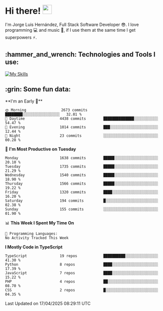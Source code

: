 <h1 align="left">
 <abc>
  <br>Hi there! <img src="https://user-images.githubusercontent.com/42378118/110234147-e3259600-7f4e-11eb-95be-0c4047144dea.gif" width="30"><br>
 </abc>
</h1>

I'm Jorge Luis Hernández, Full Stack Software Developer :sunglasses:. I love programming :computer: and music :musical_score:, if I use them at the same time I get superpowers :zap:. 


<h2 align="left">:hammer_and_wrench: Technologies and Tools I use:</h2>

[![My Skills](https://skillicons.dev/icons?i=js,ts,html,css,py,vue,react,next,nest,postgres,mysql)](https://skillicons.dev)

<h2 align="left">:grin: Some fun data:</h2>
<!--START_SECTION:waka-->
**I'm an Early 🐤** 

```text
🌞 Morning                2673 commits        ████████░░░░░░░░░░░░░░░░░   32.81 % 
🌆 Daytime                4438 commits        ██████████████░░░░░░░░░░░   54.47 % 
🌃 Evening                1014 commits        ███░░░░░░░░░░░░░░░░░░░░░░   12.44 % 
🌙 Night                  23 commits          ░░░░░░░░░░░░░░░░░░░░░░░░░   00.28 % 
```
📅 **I'm Most Productive on Tuesday** 

```text
Monday                   1638 commits        █████░░░░░░░░░░░░░░░░░░░░   20.10 % 
Tuesday                  1735 commits        █████░░░░░░░░░░░░░░░░░░░░   21.29 % 
Wednesday                1540 commits        █████░░░░░░░░░░░░░░░░░░░░   18.90 % 
Thursday                 1566 commits        █████░░░░░░░░░░░░░░░░░░░░   19.22 % 
Friday                   1320 commits        ████░░░░░░░░░░░░░░░░░░░░░   16.20 % 
Saturday                 194 commits         █░░░░░░░░░░░░░░░░░░░░░░░░   02.38 % 
Sunday                   155 commits         ░░░░░░░░░░░░░░░░░░░░░░░░░   01.90 % 
```


📊 **This Week I Spent My Time On** 

```text
💬 Programming Languages: 
No Activity Tracked This Week
```

**I Mostly Code in TypeScript** 

```text
TypeScript               19 repos            ██████████░░░░░░░░░░░░░░░   41.30 % 
Python                   8 repos             ████░░░░░░░░░░░░░░░░░░░░░   17.39 % 
JavaScript               7 repos             ████░░░░░░░░░░░░░░░░░░░░░   15.22 % 
PHP                      4 repos             ██░░░░░░░░░░░░░░░░░░░░░░░   08.70 % 
CSS                      2 repos             █░░░░░░░░░░░░░░░░░░░░░░░░   04.35 % 
```




 Last Updated on 17/04/2025 08:29:11 UTC
<!--END_SECTION:waka-->
